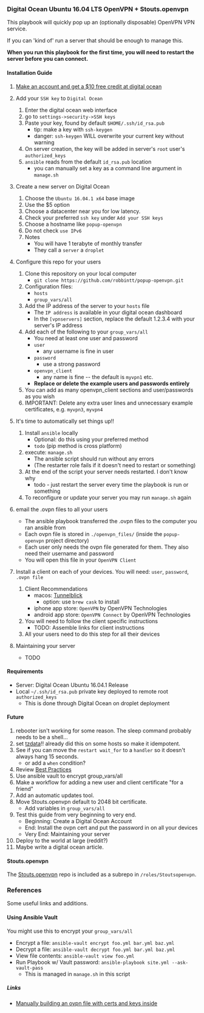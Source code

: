 
### Digital Ocean Ubuntu 16.04 LTS OpenVPN + Stouts.openvpn

This playbook will quickly pop up an (optionally disposable) OpenVPN VPN service.

If you can 'kind of' run a server that should be enough to manage this.

**When you run this playbook for the first time, you will need to restart the server before you can connect.**


#### Installation Guide

1. [Make an account and get a $10 free credit at digital ocean](https://m.do.co/c/a4d54c9e5004)

2. Add your `SSH key` to `Digital Ocean`
    1. Enter the digital ocean web interface
    2. go to `settings->security->SSH keys`
    3. Paste your key, found by default `$HOME/.ssh/id_rsa.pub`
        - tip: make a key with `ssh-keygen`
        - danger: `ssh-keygen` WILL overwrite your current key without warning
    4. On server creation, the key will be added in server's `root` user's `authorized_keys`
    5. `ansible` reads from the default `id_rsa.pub` location
        - you can manually set a key as a command line argument in `manage.sh`

3. Create a new server on Digital Ocean
    1. Choose the `Ubuntu 16.04.1 x64` base image 
    2. Use the $5 option
    3. Choose a datacenter near you for low latency.
    4. Check your preferred `ssh key` under `Add your SSH keys`
    5. Choose a hostname like `popup-openvpn`
    6. Do not check `use IPv6`
    7. Notes
        - You will have 1 terabyte of monthly transfer
        - They call a `server` a `droplet`

4. Configure this repo for your users
    1. Clone this repository on your local computer
        - `git clone https://github.com/robbintt/popup-openvpn.git`
    1. Configuration files: 
        - `hosts` 
        - `group_vars/all`
    2. Add the IP address of the server to your `hosts` file
        - The `IP address` is available in your digital ocean dashboard
        - In the `[vpnservers]` section, replace the default 1.2.3.4 with your server's IP address
    3. Add each of the following to your `group_vars/all`
        - You need at least one user and password
        - `user` 
            - any username is fine in user
        - `password`
            - use a strong password
        - `openvpn_client` 
            - any name is fine -- the default is `myvpn1` etc.
        - **Replace or delete the example users and passwords entirely**
    4. You can add as many openvpn_client sections and user/passwords as you wish
    5. IMPORTANT: Delete any extra user lines and unnecessary example certificates, e.g. `myvpn3`, `myvpn4`

5. It's time to automatically set things up!!
    1. Install `ansible` locally
        - Optional: do this using your preferred method
        - `todo` (pip method is cross platform)
    2. execute: `manage.sh`
        - The ansible script should run without any errors
        - (The restarter role fails if it doesn't need to restart or something)
    3. At the end of the script your server needs restarted. I don't know why
        - todo - just restart the server every time the playbook is run or something
    4. To reconfigure or update your server you may run `manage.sh` again

6. email the .ovpn files to all your users
    - The ansible playbook transferred the .ovpn files to the computer you ran ansible from
    - Each ovpn file is stored in `./openvpn_files/` (inside the `popup-openvpn` project directory)
    - Each user only needs the ovpn file generated for them. They also need their username and password
    - You will open this file in your `OpenVPN Client`

7. Install a client on each of your devices.  You will need: `user`, `password`, `.ovpn file`
    1. Client Recommendations
        - macos: [Tunnelblick](https://tunnelblick.net/)
            - option: use `brew cask` to install
        - iphone app store: `OpenVPN` by OpenVPN Technologies
        - android app store: `OpenVPN Connect` by OpenVPN Technologies
    2. You will need to follow the client specific instructions
        - TODO: Assemble links for client instructions
    3. All your users need to do this step for all their devices

8. Maintaining your server
    - TODO


#### Requirements

- Server: Digital Ocean Ubuntu 16.04.1 Release
- Local `~/.ssh/id_rsa.pub` private key deployed to remote root `authorized_keys`
    - This is done through Digital Ocean on droplet deployment


#### Future

1. rebooter isn't working for some reason. The sleep command probably needs to be a shell...
2. set [tzdata](https://gist.github.com/jerm/fc7f33f6a6d6534f6fde)!! already did this on some hosts so make it idempotent.
3. See if you can move the `restart wait_for` to a `handler` so it doesn't always hang 15 seconds.
    - or add a `when` condition?
4. Review [Best Practices](http://docs.ansible.com/ansible/playbooks_best_practices.html)
5. Use ansible vault to encrypt group_vars/all
6. Make a workflow for adding a new user and client certificate "for a friend"
7. Add an automatic updates tool. 
8. Move Stouts.openvpn default to 2048 bit certificate.
    - Add variables in `group_vars/all`
9. Test this guide from very beginning to very end.
    - Beginning: Create a Digital Ocean Account
    - End: Install the ovpn cert and put the password in on all your devices
    - Very End: Maintaining your server
10. Deploy to the world at large (reddit?)
11. Maybe write a digital ocean article.


#### Stouts.openvpn

The [Stouts.openvpn](https://github.com/Stouts/Stouts.openvpn) repo is included as a subrepo in `/roles/Stoutsopenvpn`. 


### References

Some useful links and additions.


#### Using Ansible Vault

You might use this to encrypt your `group_vars/all`

- Encrypt a file: `ansible-vault encrypt foo.yml bar.yml baz.yml`
- Decrypt a file: `ansible-vault decrypt foo.yml bar.yml baz.yml`
- View file contents: `ansible-vault view foo.yml`
- Run Playbook w/ Vault password: `ansible-playbook site.yml --ask-vault-pass`
    - This is managed in `manage.sh` in this script


##### Links

- [Manually building an ovpn file with certs and keys inside](https://www.digitalocean.com/community/tutorials/how-to-set-up-an-openvpn-server-on-ubuntu-14-04)

